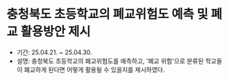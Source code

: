 # 충청북도 초등학교의 폐교위험도 예측 및 폐교 활용방안 제시 
- 기간: 25.04.21. ~ 25.04.30.
- 설명: 충청북도 초등학교의 폐교위험도를 예측하고, '폐교 위험'으로 분류된 학교들이 폐교하게 된다면 어떻게 활용될 수 있을지를 제시하였다.
